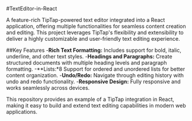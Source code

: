 #TextEditor-in-React

A feature-rich TipTap-powered text editor integrated into a React application, offering multiple functionalities for seamless content creation and editing. This project leverages TipTap's flexibility and extensibility to deliver a highly customizable and user-friendly text editing experience.

##Key Features
-**Rich Text Formatting:** Includes support for bold, italic, underline, and other text styles.
-**Headings and Paragraphs:** Create structured documents with multiple heading levels and paragraph formatting.
-**Lists:*8 Support for ordered and unordered lists for better content organization.
-**Undo/Redo:** Navigate through editing history with undo and redo functionality.
-**Responsive Design:** Fully responsive and works seamlessly across devices.

This repository provides an example of a TipTap integration in React, making it easy to build and extend text editing capabilities in modern web applications.

